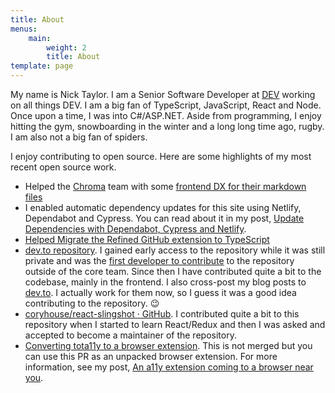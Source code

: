 ```yaml
---
title: About
menus:
    main:
        weight: 2
        title: About
template: page
---
```


My name is Nick Taylor. I am a Senior Software Developer at <a href="https://dev.to">DEV</a> working on all things DEV. I am a big fan of TypeScript, JavaScript, React and Node. Once upon a time, I was into C#/ASP.NET. Aside from programming, I enjoy hitting the gym, snowboarding in the winter and a long long time ago, rugby. I am also not a big fan of spiders.

I enjoy contributing to open source. Here are some highlights of my most recent open source work.

-   Helped the [Chroma](https://hichroma.com) team with some [frontend DX for their markdown files](https://github.com/chromaui/learnstorybook.com/pull/181)
-   I enabled automatic dependency updates for this site using Netlify, Dependabot and Cypress. You can read about it in my post, [Update Dependencies with Dependabot, Cypress and Netlify](/posts/update-dependencies-with-dependabot-cypress-and-netlify-3lkf/).
-   [Helped Migrate the Refined GitHub extension to TypeScript](https://github.com/sindresorhus/refined-github/commits?author=nickytonline)
-   [dev.to repository](https://github.com/thepracticaldev/dev.to/commits?author=nickytonline). I gained early access to the repository while it was still private and was the [first developer to contribute](https://dev.to/jess/dev-monthly-report--march-2018-579p) to the repository outside of the core team. Since then I have contributed quite a bit to the codebase, mainly in the frontend. I also cross-post my blog posts to [dev.to](https://dev.to/nickytonline). I actually work for them now, so I guess it was a good idea contributing to the repository. 😉
-   [coryhouse/react-slingshot · GitHub](https://github.com/coryhouse/react-slingshot/commits?author=nickytonline). I contributed quite a bit to this repository when I started to learn React/Redux and then I was asked and accepted to become a maintainer of the repository.
-   [Converting tota11y to a browser extension](https://github.com/Khan/tota11y/pull/131). This is not merged but you can use this PR as an unpacked browser extension. For more information, see my post, [An a11y extension coming to a browser near you](/posts/an-a11y-extension-coming-to-a-browser-near-you-1mg2/).
